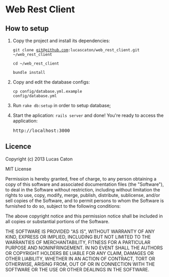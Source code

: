 # Web Rest Client

## How to setup

1. Copy the project and install its dependencies:

    <code>git clone git@github.com:lucascaton/web_rest_client.git ~/web_rest_client</code>

    <code>cd ~/web_rest_client</code>

    <code>bundle install</code>

2. Copy and edit the database configs:

    <code>cp config/database.yml.example config/database.yml</code>

3. Run <code>rake db:setup</code> in order to setup database;

4. Start the aplication: <code>rails server</code> and done! You're ready to access the application:

    <pre>http://localhost:3000</pre>

## Licence

Copyright (c) 2013 Lucas Caton

MIT License

Permission is hereby granted, free of charge, to any person obtaining
a copy of this software and associated documentation files (the
"Software"), to deal in the Software without restriction, including
without limitation the rights to use, copy, modify, merge, publish,
distribute, sublicense, and/or sell copies of the Software, and to
permit persons to whom the Software is furnished to do so, subject to
the following conditions:

The above copyright notice and this permission notice shall be
included in all copies or substantial portions of the Software.

THE SOFTWARE IS PROVIDED "AS IS", WITHOUT WARRANTY OF ANY KIND,
EXPRESS OR IMPLIED, INCLUDING BUT NOT LIMITED TO THE WARRANTIES OF
MERCHANTABILITY, FITNESS FOR A PARTICULAR PURPOSE AND
NONINFRINGEMENT. IN NO EVENT SHALL THE AUTHORS OR COPYRIGHT HOLDERS BE
LIABLE FOR ANY CLAIM, DAMAGES OR OTHER LIABILITY, WHETHER IN AN ACTION
OF CONTRACT, TORT OR OTHERWISE, ARISING FROM, OUT OF OR IN CONNECTION
WITH THE SOFTWARE OR THE USE OR OTHER DEALINGS IN THE SOFTWARE.
